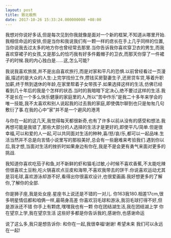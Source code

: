 ```yaml
---
layout: post
title: 致北极熊
date: 2017-10-26 15:33:24.000000000 +08:00
---
```


我想对你说好多话,但是每次见到你我就像是面对一个新的框架,不知道从哪里开始.我相信命运的安排,但是当你和我说我们有一颗一样的痣长在手上几乎同样的位置,当你说我去过太多的地方你也曾经常去那里.当你告诉我你喜欢穿卫衣的男生,而我喜欢穿裙子的女孩,又是那么的恰巧我有好多件戴帽子的卫衣,而那天你穿了一件裙子的时候.我的内心独白是......这,怎么可能?

我说我喜欢旅居,并不是出自喜欢旅行,而是对家和平凡的恐惧.以前曾经看过一页漫画,描述的是大众的人生:上完学找份工作,攒钱买房娶妻生子,还房贷车贷,等着升职加薪,终于熬到退休的年龄,在家里帮着子女带孩子.如果选择这样的生活,仿佛已经看到几十年后的我是个怎样的状态.当时的我暗暗下定决心,绝不要过这样的生活.我不是长在一个多么快乐健康的家庭里的人,所以”苦中作乐”是我二十多年来学会的唯一技能,我不太喜欢和别人说起我的过去我的家庭,即使偶尔聊到也只是匆匆几句敷衍了事.在我的心中”家”并不是一个避风的港湾

与你在一起的这几天,我觉得每天都很新奇,也有了许多以前从没有的感受和想法.我再想可能是我错了,那些大部分的人选择的生活才是更好的,即使平凡/简单.但是很幸福,可以和爱的人一起,可以共同面对生活的种种,喜/怒/哀/乐,都可以一起品味.生活当然并不总是向言情小说里写的那般美好,总会有一些磨难来考验我们.遇到你以后,我才想,当面对生活的挫折时如果身边有你在,我是不是会更有勇气来面对更多的挑战.

我知道你喜欢吃茄子和鱼,对不新鲜的虾和猫毛过敏,小时候不喜欢香蕉,不太能吃辣但很喜欢土豆粉,吃火锅喜欢点豆皮和海带,不喜欢我带去的饼干.你说喜欢运动尤其是羽毛球,喜欢游泳却游不好,看得出你很喜欢设计,也很爱画画.我好想更多的了解你,了解你的全部.

你是狮子座,我是处女座.星座书上说还是不错的一对儿.
你163我180.相差17cm,很多明星情侣都和咱俩一样,最萌身高差
你喜欢羽毛球和游泳,我羽毛球打得不好,但是游泳还不错
你手上有颗痣,嘿嘿我也有一颗
你在团结湖生活,我在团结湖上学
你在望京上学,我在望京生活
这些好多都是你告诉我的,感谢你,也感谢命运

说了这么多,我只是想告诉你:
						和你在一起,我很幸福!谢谢!
						希望未来
						我们可以永远在一起!
